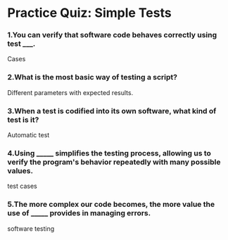 # Practice Quiz: Simple Tests

### 1.You can verify that software code behaves correctly using test ___.

  Cases

### 2.What is the most basic way of testing a script?

  Different parameters with expected results.

### 3.When a test is codified into its own software, what kind of test is it?

  Automatic test

### 4.Using _____ simplifies the testing process, allowing us to verify the program's behavior repeatedly with many possible values.

  test cases

### 5.The more complex our code becomes, the more value the use of _____ provides in managing errors.

  software testing
